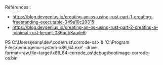 Références :
* https://blog.devgenius.io/creating-an-os-using-rust-part-1-creating-freestanding-executable-349a10c20315
* https://blog.devgenius.io/creating-an-os-using-rust-part-2-creating-a-minimal-rust-kernel-086acb8aade6



PS C:\Users\jeanp\dev\code\rust\corrode-os> & 'C:\Program Files\qemu\qemu-system-x86_64.exe' -drive format=raw,file=target\x86_64-corrode_os\debug\bootimage-corrode-os.bin